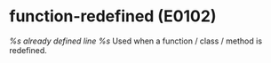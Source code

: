 # function-redefined (E0102)
*%s already defined line %s* Used when a function / class / method is
redefined.

